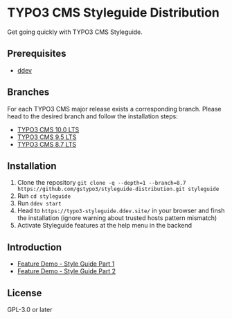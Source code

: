 # TYPO3 CMS Styleguide Distribution

Get going quickly with TYPO3 CMS Styleguide.

## Prerequisites

* [ddev](https://ddev.readthedocs.io/en/stable/#installation)

## Branches

For each TYPO3 CMS major release exists a corresponding branch. Please head to the desired branch and follow the installation steps:

* [TYPO3 CMS 10.0 LTS](https://github.com/gstypo3/styleguide-distribution)
* [TYPO3 CMS 9.5 LTS](https://github.com/gstypo3/styleguide-distribution/tree/9.5)
* [TYPO3 CMS 8.7 LTS](https://github.com/gstypo3/styleguide-distribution/tree/8.7)

## Installation

1. Clone the repository `git clone -q --depth=1 --branch=8.7 https://github.com/gstypo3/styleguide-distribution.git styleguide`
1. Run `cd styleguide`
1. Run `ddev start`
1. Head to `https://typo3-styleguide.ddev.site/` in your browser and finsh the installation (ignore warning about trusted hosts pattern mismatch)
1. Activate Styleguide features at the help menu in the backend

## Introduction

* [Feature Demo - Style Guide Part 1](https://youtu.be/AeG0s54MHGE)
* [Feature Demo - Style Guide Part 2](https://youtu.be/OG6YZwlHEjU)

## License

GPL-3.0 or later
